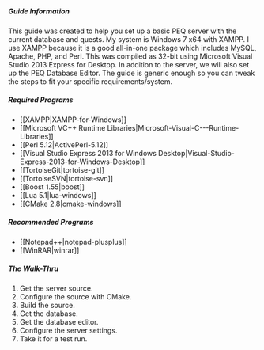 ##### Guide Information
This guide was created to help you set up a basic PEQ server with the current database and quests. My system is Windows 7 x64 with XAMPP. I use XAMPP because it is a good all-in-one package which includes MySQL, Apache, PHP, and Perl. This was compiled as 32-bit using Microsoft Visual Studio 2013 Express for Desktop. In addition to the server, we will also set up the PEQ Database Editor. The guide is generic enough so you can tweak the steps to fit your specific requirements/system.

##### Required Programs
* [[XAMPP|XAMPP-for-Windows]]
* [[Microsoft VC++ Runtime Libraries|Microsoft-Visual-C---Runtime-Libraries]]
* [[Perl 5.12|ActivePerl-5.12]]
* [[Visual Studio Express 2013 for Windows Desktop|Visual-Studio-Express-2013-for-Windows-Desktop]]
* [[TortoiseGit|tortoise-git]]
* [[TortoiseSVN|tortoise-svn]]
* [[Boost 1.55|boost]]
* [[Lua 5.1|lua-windows]]
* [[CMake 2.8|cmake-windows]]

##### Recommended Programs
* [[Notepad++|notepad-plusplus]]
* [[WinRAR|winrar]]

##### The Walk-Thru
1. Get the server source.
2. Configure the source with CMake.
3. Build the source.
4. Get the database.
5. Get the database editor.
6. Configure the server settings.
7. Take it for a test run.